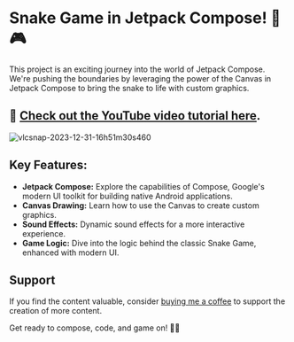 # Snake Game in Jetpack Compose! 🐍🎮

This project is an exciting journey into the world of Jetpack Compose. We're pushing the boundaries by leveraging the power of the Canvas in Jetpack Compose to bring the snake to life with custom graphics. 

## 🎥 [Check out the YouTube video tutorial here](youtu.be/K3PbisJtj-s).

![vlcsnap-2023-12-31-16h51m30s460](https://github.com/CodeInKotLang/SnakeGame/assets/110901093/5fedffe7-61ac-4924-b867-57dab9c186e9)

## Key Features:

- **Jetpack Compose:** Explore the capabilities of Compose, Google's modern UI toolkit for building native Android applications.
- **Canvas Drawing:** Learn how to use the Canvas to create custom graphics.
- **Sound Effects:** Dynamic sound effects for a more interactive experience. 
- **Game Logic:** Dive into the logic behind the classic Snake Game, enhanced with modern UI.

## Support

If you find the content valuable, consider [buying me a coffee](https://ko-fi.com/mohammadarif) to support the creation of more content.

Get ready to compose, code, and game on! 🚀🎉
